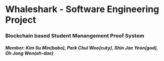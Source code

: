 # Whaleshark - Software Engineering Project
### Blockchain based Student Manangement Proof System
##### Member: Kim Su Min(babo), Park Chul Woo(cuty), Shin Jae Yeon(god), Oh Jong Won(oh-dae)
